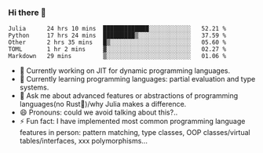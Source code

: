 
### Hi there 👋

<!--START_SECTION:waka-->
```text
Julia      24 hrs 10 mins  █████████████░░░░░░░░░░░░   52.21 % 
Python     17 hrs 24 mins  █████████▒░░░░░░░░░░░░░░░   37.59 % 
Other      2 hrs 35 mins   █▒░░░░░░░░░░░░░░░░░░░░░░░   05.60 % 
TOML       1 hr 2 mins     ▓░░░░░░░░░░░░░░░░░░░░░░░░   02.27 % 
Markdown   29 mins         ▒░░░░░░░░░░░░░░░░░░░░░░░░   01.06 % 
```
<!--END_SECTION:waka-->

- 🔭 Currently working on JIT for dynamic programming languages.
- 🌱 Currently learning programming languages: partial evaluation and type systems.
- 💬 Ask me about advanced features or abstractions of programming languages(no Rust🤔)/why Julia makes a difference.
- 😄 Pronouns: could we avoid talking about this?..
- ⚡ Fun fact: I have implemented most common programming language features in person: pattern matching, type classes, OOP classes/virtual tables/interfaces, xxx polymorphisms...

<!--
**thautwarm/thautwarm** is a ✨ _special_ ✨ repository because its `README.md` (this file) appears on your GitHub profile.

Here are some ideas to get you started:

- 🔭 I’m currently working on ...
- 🌱 I’m currently learning ...
- 👯 I’m looking to collaborate on ...
- 🤔 I’m looking for help with ...
- 💬 Ask me about ...
- 📫 How to reach me: ...
- 😄 Pronouns: ...
- ⚡ Fun fact: ...
-->
